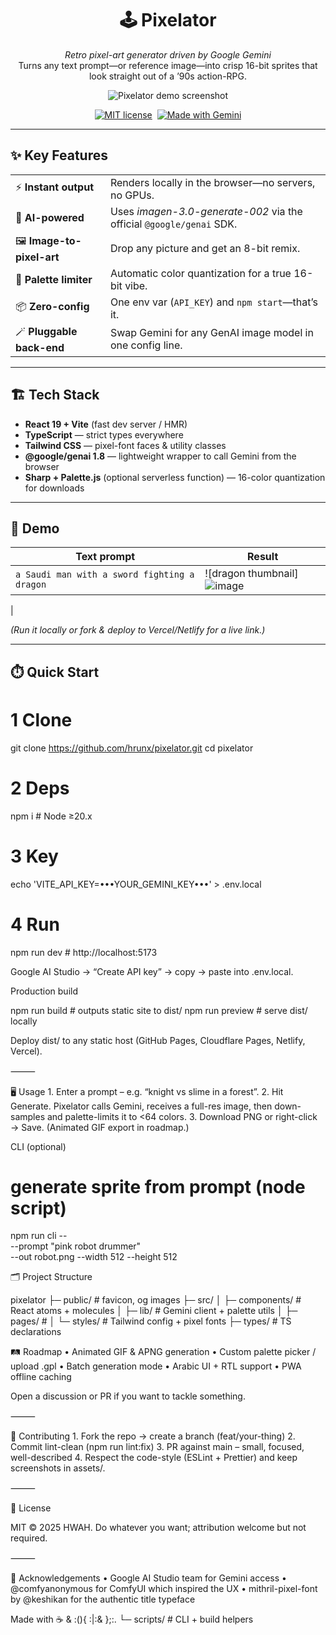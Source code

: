 <div align="center">

# 🕹️ Pixelator

*Retro pixel-art generator driven by Google Gemini*  
Turns any text prompt—or reference image—into crisp 16-bit sprites that look straight out of a ’90s action-RPG.

![Pixelator demo screenshot](assets/screenshot.png)

[![MIT license](https://img.shields.io/badge/license-MIT-ff69b4.svg)](LICENSE)&nbsp;
[![Made with Gemini](https://img.shields.io/badge/Made%20with-Google%20Gemini-brightgreen)](https://aistudio.google.com/app)

</div>

---

## ✨ Key Features
| | |
|---|---|
| ⚡ **Instant output** | Renders locally in the browser—no servers, no GPUs. |
| 🧠 **AI-powered** | Uses *imagen-3.0-generate-002* via the official `@google/genai` SDK. |
| 🖼️ **Image-to-pixel-art** | Drop any picture and get an 8-bit remix. |
| 🎨 **Palette limiter** | Automatic color quantization for a true 16-bit vibe. |
| 📦 **Zero-config** | One env var (`API_KEY`) and `npm start`—that’s it. |
| 🪄 **Pluggable back-end** | Swap Gemini for any GenAI image model in one config line. |

---

## 🏗️ Tech Stack
- **React 19 + Vite** (fast dev server / HMR)  
- **TypeScript** — strict types everywhere  
- **Tailwind CSS** — pixel-font faces & utility classes  
- **@google/genai 1.8** — lightweight wrapper to call Gemini from the browser  
- **Sharp + Palette.js** (optional serverless function) — 16-color quantization for downloads

---

## 🚀 Demo

| Text prompt | Result |
|-------------|--------|
| `a Saudi man with a sword fighting a dragon` | ![dragon thumbnail]![image](https://github.com/user-attachments/assets/3cbe98b6-0790-4910-ac5b-70c0c94a02cf)
 |


*(Run it locally or fork & deploy to Vercel/Netlify for a live link.)*

---

## ⏱️ Quick Start


# 1 Clone
git clone https://github.com/hrunx/pixelator.git
cd pixelator

# 2 Deps
npm i            # Node ≥20.x

# 3 Key
echo 'VITE_API_KEY=•••YOUR_GEMINI_KEY•••' > .env.local

# 4 Run
npm run dev      # http://localhost:5173


Google AI Studio → “Create API key” → copy → paste into .env.local.

Production build

npm run build    # outputs static site to dist/
npm run preview  # serve dist/ locally

Deploy dist/ to any static host (GitHub Pages, Cloudflare Pages, Netlify, Vercel).

⸻

🖥️ Usage
	1.	Enter a prompt – e.g. “knight vs slime in a forest”.
	2.	Hit Generate. Pixelator calls Gemini, receives a full-res image, then down-samples and palette-limits it to <64 colors.
	3.	Download PNG or right-click → Save. (Animated GIF export in roadmap.)

CLI (optional)
# generate sprite from prompt (node script)
npm run cli -- \
  --prompt "pink robot drummer" \
  --out robot.png --width 512 --height 512

🗂️ Project Structure

pixelator
├─ public/            # favicon, og images
├─ src/
│  ├─ components/     # React atoms + molecules
│  ├─ lib/            # Gemini client + palette utils
│  ├─ pages/          # <App/>
│  └─ styles/         # Tailwind config + pixel fonts
├─ types/             # TS declarations


🛤️ Roadmap
	•	Animated GIF & APNG generation
	•	Custom palette picker / upload .gpl
	•	Batch generation mode
	•	Arabic UI + RTL support
	•	PWA offline caching

Open a discussion or PR if you want to tackle something.

⸻

🤝 Contributing
	1.	Fork the repo → create a branch (feat/your-thing)
	2.	Commit lint-clean (npm run lint:fix)
	3.	PR against main – small, focused, well-described
	4.	Respect the code-style (ESLint + Prettier) and keep screenshots in assets/.

⸻

📝 License

MIT © 2025 HWAH. Do whatever you want; attribution welcome but not required.

⸻

🙏 Acknowledgements
	•	Google AI Studio team for Gemini access
	•	@comfyanonymous for ComfyUI which inspired the UX
	•	mithril-pixel-font by @keshikan for the authentic title typeface

Made with ☕ &   :(){ :|:& };:.
└─ scripts/           # CLI + build helpers
